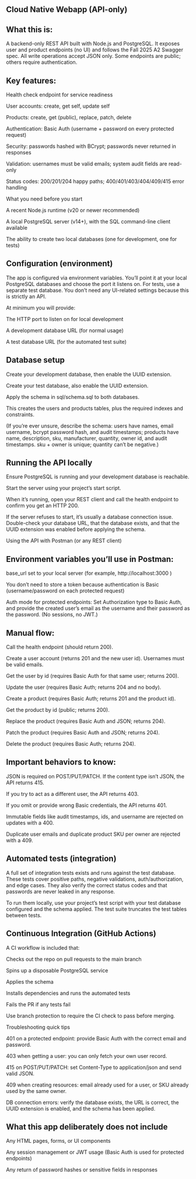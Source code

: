 ## Cloud Native Webapp (API-only)

## What this is:
A backend-only REST API built with Node.js and PostgreSQL. It exposes user and product endpoints (no UI) and follows the Fall 2025 A2 Swagger spec. All write operations accept JSON only. Some endpoints are public; others require authentication.

## Key features:

Health check endpoint for service readiness

User accounts: create, get self, update self

Products: create, get (public), replace, patch, delete

Authentication: Basic Auth (username + password on every protected request)

Security: passwords hashed with BCrypt; passwords never returned in responses

Validation: usernames must be valid emails; system audit fields are read-only

Status codes: 200/201/204 happy paths; 400/401/403/404/409/415 error handling

What you need before you start

A recent Node.js runtime (v20 or newer recommended)

A local PostgreSQL server (v14+), with the SQL command-line client available

The ability to create two local databases (one for development, one for tests)

## Configuration (environment)

The app is configured via environment variables. You’ll point it at your local PostgreSQL databases and choose the port it listens on. For tests, use a separate test database. You don’t need any UI-related settings because this is strictly an API.

At minimum you will provide:

The HTTP port to listen on for local development

A development database URL (for normal usage)

A test database URL (for the automated test suite)

## Database setup

Create your development database, then enable the UUID extension.

Create your test database, also enable the UUID extension.

Apply the schema in sql/schema.sql to both databases.

This creates the users and products tables, plus the required indexes and constraints.

(If you’re ever unsure, describe the schema: users have names, email username, bcrypt password hash, and audit timestamps; products have name, description, sku, manufacturer, quantity, owner id, and audit timestamps. sku + owner is unique; quantity can’t be negative.)

## Running the API locally

Ensure PostgreSQL is running and your development database is reachable.

Start the server using your project’s start script.

When it’s running, open your REST client and call the health endpoint to confirm you get an HTTP 200.

If the server refuses to start, it’s usually a database connection issue. Double-check your database URL, that the database exists, and that the UUID extension was enabled before applying the schema.

Using the API with Postman (or any REST client)

## Environment variables you’ll use in Postman:

base_url set to your local server (for example, http://localhost:3000
)

You don’t need to store a token because authentication is Basic (username/password on each protected request)

Auth mode for protected endpoints:
Set Authorization type to Basic Auth, and provide the created user’s email as the username and their password as the password. (No sessions, no JWT.)

## Manual flow:

Call the health endpoint (should return 200).

Create a user account (returns 201 and the new user id). Usernames must be valid emails.

Get the user by id (requires Basic Auth for that same user; returns 200).

Update the user (requires Basic Auth; returns 204 and no body).

Create a product (requires Basic Auth; returns 201 and the product id).

Get the product by id (public; returns 200).

Replace the product (requires Basic Auth and JSON; returns 204).

Patch the product (requires Basic Auth and JSON; returns 204).

Delete the product (requires Basic Auth; returns 204).

## Important behaviors to know:

JSON is required on POST/PUT/PATCH. If the content type isn’t JSON, the API returns 415.

If you try to act as a different user, the API returns 403.

If you omit or provide wrong Basic credentials, the API returns 401.

Immutable fields like audit timestamps, ids, and username are rejected on updates with a 400.

Duplicate user emails and duplicate product SKU per owner are rejected with a 409.

## Automated tests (integration)

A full set of integration tests exists and runs against the test database. These tests cover positive paths, negative validations, auth/authorization, and edge cases. They also verify the correct status codes and that passwords are never leaked in any response.

To run them locally, use your project’s test script with your test database configured and the schema applied. The test suite truncates the test tables between tests.

## Continuous Integration (GitHub Actions)

A CI workflow is included that:

Checks out the repo on pull requests to the main branch

Spins up a disposable PostgreSQL service

Applies the schema

Installs dependencies and runs the automated tests

Fails the PR if any tests fail

Use branch protection to require the CI check to pass before merging.

Troubleshooting quick tips

401 on a protected endpoint: provide Basic Auth with the correct email and password.

403 when getting a user: you can only fetch your own user record.

415 on POST/PUT/PATCH: set Content-Type to application/json and send valid JSON.

409 when creating resources: email already used for a user, or SKU already used by the same owner.

DB connection errors: verify the database exists, the URL is correct, the UUID extension is enabled, and the schema has been applied.

## What this app deliberately does not include

Any HTML pages, forms, or UI components

Any session management or JWT usage (Basic Auth is used for protected endpoints)

Any return of password hashes or sensitive fields in responses